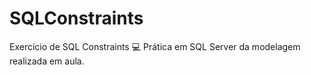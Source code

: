 # SQLConstraints
Exercício de SQL Constraints :computer:
Prática em SQL Server da modelagem realizada em aula. 
